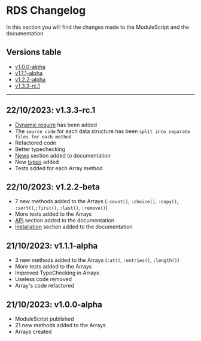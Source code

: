 # RDS Changelog

In this section you will find the changes made to the ModuleScript and the documentation

## Versions table
- [v1.0.0-alpha](#21102023-v100-alpha)
- [v1.1.1-alpha](#21102023-v111-alpha)
- [v1.2.2-alpha](#22102023-v122-beta)
- [v1.3.3-rc.1](#22102023-v133-rc1)

---

## 22/10/2023: **v1.3.3-rc.1**

- [Dynamic require](./news/v1.3.3-rc-1.md) has been added
- The `source code` for each data structure has been `split into separate files for each method`
- Refactored code
- Better typechecking
- [News](./news/v1.3.3-rc-1.md) section added to documentation
- New [types](./api/types.md) added
- Tests added for each Array method

## 22/10/2023: **v1.2.2-beta**

- 7 new methods added to the Arrays (`:count()`, `:choice()`, `:copy()`, `:sort()`,`:first()`, `:last()`, `:remove()`)
- More tests added to the Arrays
- [API](./api/data-structures.md) section added to the documentation
- [Installation](./tutorial/installation.md) section added to the documentation

## 21/10/2023: **v1.1.1-alpha**

- 3 new methods added to the Arrays (`:at()`, `:entries()`, `:length()`)
- More tests added to the Arrays
- Improved TypeChecking in Arrays
- Useless code removed
- Array's code refactored

## 21/10/2023: **v1.0.0-alpha**

- ModuleScript published
- 21 new methods added to the Arrays
- Arrays created